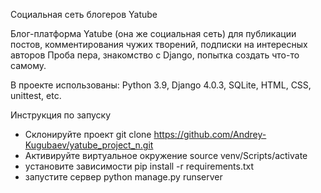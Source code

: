 Социальная сеть блогеров Yatube

Блог-платформа Yatube (она же социальная сеть) для публикации постов, комментирования чужих творений, подписки на интересных авторов
Проба пера, знакомство с Django, попытка создать что-то самому.

В проекте использованы:
Python 3.9, Django 4.0.3, SQLite, HTML, CSS, unittest, etc.

Инструкция по запуску
- Склонируйте проект
  git clone https://github.com/Andrey-Kugubaev/yatube_project_n.git
- Активируйте виртуальное окружение
  source venv/Scripts/activate
- установите зависимости
  pip install -r requirements.txt
- запустите сервер
  python manage.py runserver
